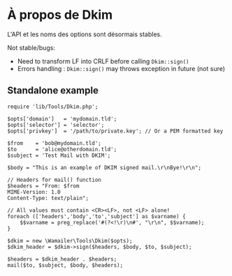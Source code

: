 
À propos de Dkim
=================

L'API et les noms des options sont désormais stables.

Not stable/bugs:

 * Need to transform LF into CRLF before calling `Dkim::sign()`
 * Errors handling : `Dkim::sign()` may throws exception in future (not sure)


Standalone example
-------------------

    require 'lib/Tools/Dkim.php';

    $opts['domain']   = 'mydomain.tld';
    $opts['selector'] = 'selector';
    $opts['privkey']  = '/path/to/private.key'; // Or a PEM formatted key

    $from    = 'bob@mydomain.tld';
    $to      = 'alice@otherdomain.tld';
    $subject = 'Test Mail with DKIM';

    $body = "This is an example of DKIM signed mail.\r\nBye!\r\n";

    // Headers for mail() function
    $headers = "From: $from
    MIME-Version: 1.0
    Content-Type: text/plain";

    // All values must contain <CR><LF>, not <LF> alone!
    foreach (['headers','body','to','subject'] as $varname) {
        $$varname = preg_replace('#(?<!\r)\n#', "\r\n", $$varname);
    }

    $dkim = new \Wamailer\Tools\Dkim($opts);
    $dkim_header = $dkim->sign($headers, $body, $to, $subject);

    $headers = $dkim_header . $headers;
    mail($to, $subject, $body, $headers);

